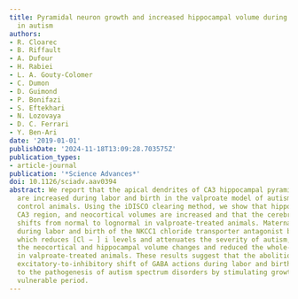 ```yaml
---
title: Pyramidal neuron growth and increased hippocampal volume during labor and birth
  in autism
authors:
- R. Cloarec
- B. Riffault
- A. Dufour
- H. Rabiei
- L. A. Gouty-Colomer
- C. Dumon
- D. Guimond
- P. Bonifazi
- S. Eftekhari
- N. Lozovaya
- D. C. Ferrari
- Y. Ben-Ari
date: '2019-01-01'
publishDate: '2024-11-18T13:09:28.703575Z'
publication_types:
- article-journal
publication: '*Science Advances*'
doi: 10.1126/sciadv.aav0394
abstract: We report that the apical dendrites of CA3 hippocampal pyramidal neurons
  are increased during labor and birth in the valproate model of autism but not in
  control animals. Using the iDISCO clearing method, we show that hippocampal, especially
  CA3 region, and neocortical volumes are increased and that the cerebral volume distribution
  shifts from normal to lognormal in valproate-treated animals. Maternal administration
  during labor and birth of the NKCC1 chloride transporter antagonist bumetanide,
  which reduces [Cl − ] i levels and attenuates the severity of autism, abolished
  the neocortical and hippocampal volume changes and reduced the whole-brain volume
  in valproate-treated animals. These results suggest that the abolition of the oxytocin-mediated
  excitatory-to-inhibitory shift of GABA actions during labor and birth contributes
  to the pathogenesis of autism spectrum disorders by stimulating growth during a
  vulnerable period.
---
```

